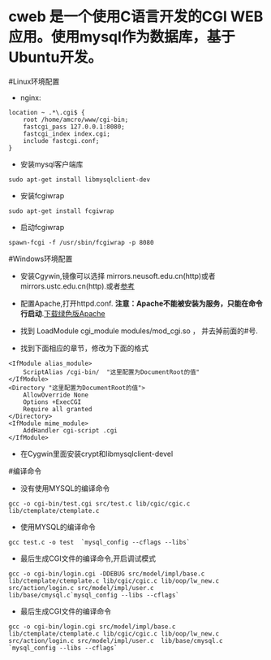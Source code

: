 # cweb 是一个使用C语言开发的CGI WEB应用。使用mysql作为数据库，基于Ubuntu开发。

#Linux环境配置
* nginx:
```
location ~ .*\.cgi$ {
    root /home/amcro/www/cgi-bin;
    fastcgi_pass 127.0.0.1:8080;
    fastcgi_index index.cgi;
    include fastcgi.conf;
}
```
* 安装mysql客户端库
```
sudo apt-get install libmysqlclient-dev
```
* 安装fcgiwrap
```
sudo apt-get install fcgiwrap
```
* 启动fcgiwrap
```
spawn-fcgi -f /usr/sbin/fcgiwrap -p 8080
```

#Windows环境配置
* 安装Cgywin,镜像可以选择 mirrors.neusoft.edu.cn(http)或者mirrors.ustc.edu.cn(http).或者<a href="https://cygwin.com/mirrors.html" target="_blank">参考</a>

* 配置Apache,打开httpd.conf. __注意：Apache不能被安装为服务，只能在命令行启动__.<a href="http://www.apachelounge.com/download/"  target="_blank">下载绿色版Apache</a>

* 找到 LoadModule cgi_module modules/mod_cgi.so ， 并去掉前面的#号.

* 找到下面相应的章节，修改为下面的格式
```
<IfModule alias_module>
    ScriptAlias /cgi-bin/  "这里配置为DocumentRoot的值"
</IfModule>
<Directory "这里配置为DocumentRoot的值">
    AllowOverride None
    Options +ExecCGI
    Require all granted
</Directory>
<IfModule mime_module>
    AddHandler cgi-script .cgi
</IfModule>
```
* 在Cygwin里面安装crypt和libmysqlclient-devel


#编译命令
* 没有使用MYSQL的编译命令
```
gcc -o cgi-bin/test.cgi src/test.c lib/cgic/cgic.c lib/ctemplate/ctemplate.c
```
* 使用MYSQL的编译命令
```
gcc test.c -o test  `mysql_config --cflags --libs`
```
* 最后生成CGI文件的编译命令,开启调试模式
```
gcc -o cgi-bin/login.cgi -DDEBUG src/model/impl/base.c lib/ctemplate/ctemplate.c lib/cgic/cgic.c lib/oop/lw_new.c src/action/login.c src/model/impl/user.c  lib/base/cmysql.c`mysql_config --libs --cflags`
```

* 最后生成CGI文件的编译命令
```
gcc -o cgi-bin/login.cgi src/model/impl/base.c lib/ctemplate/ctemplate.c lib/cgic/cgic.c lib/oop/lw_new.c src/action/login.c src/model/impl/user.c  lib/base/cmysql.c `mysql_config --libs --cflags`
```

